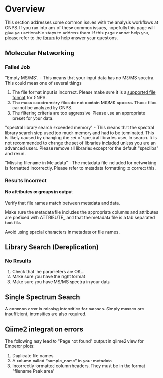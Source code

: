 # Overview

This section addresses some common issues with the analysis workflows at GNPS. If you run into any of these common issues, hopefully this page will give you actionable steps to address them. If this page cannot help you, please refer to the [forum](https://groups.google.com/forum/#!forum/molecular_networking_bug_reports) to help answer your questions.

## Molecular Networking

### Failed Job

"Empty MS/MS". - This means that your input data has no MS/MS spectra. This could mean one of several things

1. The file format input is incorrect. Please make sure it is a [supported file format](fileconversion.md) for GNPS.
2. The mass spectrometry files do not contain MS/MS spectra. These files cannot be analyzed by GNPS.
3. The filtering criteria are too aggressive. Please use an appropriate preset for your data.

"spectral library search exceeded memory" - This means that the spectral library search step used too much memory and had to be terminated. This is likely caused by changing the set of spectral libraries used in search. It is not recommended to change the set of libraries included unless you are an advanced users. Please remove all libraries except for the default "speclibs" and rerun.

"Missing filename in Metadata" - The metadata file included for networking is formatted incorrectly. Please refer to metadata formatting to correct this.

### Results Incorrect

#### No attributes or groups in output

Verify that file names match between metadata and data.

Make sure the metadata file includes the appropriate columns and attributes are prefixed with ATTRIBUTE_ and that the metadata file is a tab separated text file.

Avoid using special characters in metadata or file names.

## Library Search (Dereplication)

### No Results

1. Check that the parameters are OK...
2. Make sure you have the right format
3. Make sure you have MS/MS spectra in your data

## Single Spectrum Search

A common error is missing intensities for masses. Simply masses are insufficient, intensities are also required.

## Qiime2 integration errors
The following may lead to "Page not found" output in qiime2 view for Emperor plots:
1. Duplicate file names
2. A column called “sample_name” in your metadata
3. Incorrectly formatted column headers. They must be in the format "filename Peak area"
